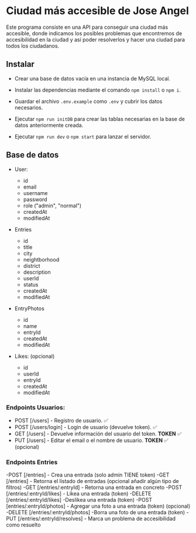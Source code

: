 # Ciudad más accesible de Jose Angel

Este programa consiste en una API para conseguir una ciudad más accesible, donde indicamos los posibles problemas que encontremos de accesibilidad en la ciudad y así poder resolverlos y hacer una ciudad para todos los ciudadanos.

## Instalar

- Crear una base de datos vacía en una instancia de MySQL local.

- Instalar las dependencias mediante el comando `npm install` o `npm i`.

- Guardar el archivo `.env.example` como `.env` y cubrir los datos necesarios.

- Ejecutar `npm run initDB` para crear las tablas necesarias en la base de datos anteriormente creada.

- Ejecutar `npm run dev` o `npm start` para lanzar el servidor.

## Base de datos

- User:

  - id
  - email
  - username
  - password
  - role ("admin", "normal")
  - createdAt
  - modifiedAt

- Entries

  - id
  - title
  - city
  - neightborhood
  - district
  - description
  - userId
  - status
  - createdAt
  - modifiedAt

- EntryPhotos

  - id
  - name 
  - entryId
  - createdAt
  - modifiedAt

- Likes: (opcional)

  - id
  - userId
  - entryId
  - createdAt
  - modifiedAt

### Endpoints Usuarios:

- POST [/users] - Registro de usuario. ✅
- POST [/users/login] - Login de usuario (devuelve token). ✅
- GET [/users] - Devuelve información del usuario del token. **TOKEN** ✅
- PUT [/users] - Editar el email o el nombre de usuario. **TOKEN** ✅ (opcional)

### Endpoints Entries

-POST [/entries] - Crea una entrada (solo admin TIENE token)
-GET [/entries] - Retorna el listado de entradas (opcional añadir algún tipo de filtros)
-GET [/entries/:entryId] - Retorna una entrada en concreto
-POST [/entries/:entryId/likes] - Likea una entrada (token)
-DELETE [/entries/:entryId/likes] -Deslikea una entrada (token)
-POST [entries/:entryId/photos] - Agregar una foto a una entrada (token) (opcional)
-DELETE [/entries/:entryId/photos] -Borra una foto de una entrada (token)
-PUT [/entries/:entryId/resolves] - Marca un problema de accesibilidad como resuelto

